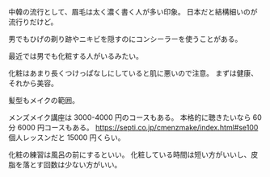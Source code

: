 中韓の流行として、眉毛は太く濃く書く人が多い印象。
日本だと結構細いのが流行りだけど。

男でもひげの剃り跡やニキビを隠すのにコンシーラーを使うことがある。

最近では男でも化粧する人がいるみたい。

化粧はあまり長くつけっぱなしにしていると肌に悪いので注意。
まずは健康、それから美容。

髪型もメイクの範囲。

メンズメイク講座は 3000-4000 円のコースもある。
本格的に聴きたいなら 60 分 6000 円コースもある。
https://septi.co.jp/cmenzmake/index.html#se100
個人レッスンだと 15000 円くらい。

化粧の練習は風呂の前にするといい。
化粧している時間は短い方がいいし、皮脂を落とす回数は少ない方がいい。
